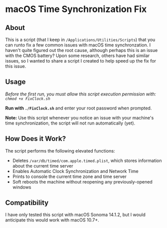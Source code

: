 # macOS Time Synchronization Fix

## About
This is a script (that I keep in `/Applications/Utilities/Scripts`) that you can runto fix a few common issues with macOS time synchronzation. I haven't quite figured out the root cause, although perhaps this is an issue with the CMOS battery? Upon some research, others have had similar issues, so I wanted to share a script I created to help speed up the fix for this issue.

## Usage
_Before the first run, you must allow this script execution permission with: `chmod +x FixClock.sh`_

**Run with `./FixClock.sh`** and enter your root password when prompted.

**Note:** Use this script whenever you notice an issue with your machine's time synchronization, the script will not run automatically (yet).

## How Does it Work?
The script performs the following elevated functions:

* Deletes `/var/db/timed/com.apple.timed.plist`, which stores information about the current time server
* Enables Automatic Clock Synchronization and Network Time
* Prints to console the current time zone and time server
* Soft reboots the machine without reopening any previously-opened windows

## Compatibility
I have only tested this script with macOS Sonoma 14.1.2, but I would anticipate this would work with macOS 10.7+.
